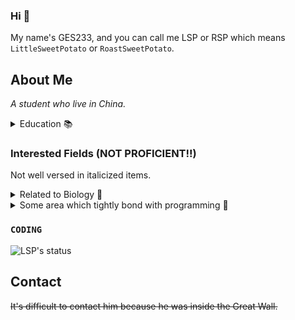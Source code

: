### Hi 👋

My name's GES233, and you can call me LSP or RSP which means `LittleSweetPotato` or `RoastSweetPotato`.

## About Me

_A student who live in China._

<details>
<summary>Education 📚</summary>

- undergraduate, currently
- majoring in animal science, aka husbandry
  - 🥩🥚🍼 ... 🐓🐑🐖🐄

</details>

### Interested Fields (NOT PROFICIENT!!)

Not well versed in italicized items.

<details>
<summary>Related to Biology 🧬</summary>

- _Circuit Neuroscience_
- Electrophysiology
- Quantitative Genetics
  - $P = G + E$
- Breeding

</details>

<details>
<summary>Some area which tightly bond with programming 💽</summary>

- Web Dev
  - Python🐍
- _Deep Learning_
- Anime/voice generating

</details>

### `CODING`

![LSP's status](https://github-readme-stats.vercel.app/api?username=GES233&show_icons=true&theme=gruvbox)

## Contact

~~It's difficult to contact him because he was inside the Great Wall.~~
